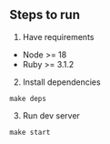 ## Steps to run

1. Have requirements

* Node >= 18
* Ruby >= 3.1.2

2. Install dependencies
```
make deps
```
3. Run dev server
```
make start
```